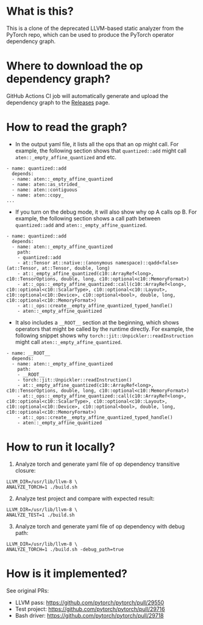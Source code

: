 # What is this?

This is a clone of the deprecated LLVM-based static analyzer from the PyTorch repo, which can be used to produce the PyTorch operator dependency graph.

# Where to download the op dependency graph?

GitHub Actions CI job will automatically generate and upload the dependency graph to the [Releases](https://github.com/ljk53/pytorch-op-deps/releases) page.

# How to read the graph?

* In the output yaml file, it lists all the ops that an op might call. For example, the following section shows that `quantized::add` might call `aten::_empty_affine_quantized` and etc.

```
- name: quantized::add
  depends:
  - name: aten::_empty_affine_quantized
  - name: aten::as_strided_
  - name: aten::contiguous
  - name: aten::copy_
...
```

* If you turn on the debug mode, it will also show why op A calls op B. For example, the following section shows a call path between `quantized::add` and `aten::_empty_affine_quantized`.

```
- name: quantized::add
  depends:
  - name: aten::_empty_affine_quantized
    path:
    - quantized::add
    - at::Tensor at::native::(anonymous namespace)::qadd<false>(at::Tensor, at::Tensor, double, long)
    - at::_empty_affine_quantized(c10::ArrayRef<long>, c10::TensorOptions, double, long, c10::optional<c10::MemoryFormat>)
    - at::_ops::_empty_affine_quantized::call(c10::ArrayRef<long>, c10::optional<c10::ScalarType>, c10::optional<c10::Layout>, c10::optional<c10::Device>, c10::optional<bool>, double, long, c10::optional<c10::MemoryFormat>)
    - at::_ops::create__empty_affine_quantized_typed_handle()
    - aten::_empty_affine_quantized
```

* It also includes a `__ROOT__` section at the beginning, which shows operators that might be called by the runtime directly. For example, the following snippet shows why `torch::jit::Unpickler::readInstruction` might call `aten::_empty_affine_quantized`.

```
- name: __ROOT__
  depends:
  - name: aten::_empty_affine_quantized
    path:
    - __ROOT__
    - torch::jit::Unpickler::readInstruction()
    - at::_empty_affine_quantized(c10::ArrayRef<long>, c10::TensorOptions, double, long, c10::optional<c10::MemoryFormat>)
    - at::_ops::_empty_affine_quantized::call(c10::ArrayRef<long>, c10::optional<c10::ScalarType>, c10::optional<c10::Layout>, c10::optional<c10::Device>, c10::optional<bool>, double, long, c10::optional<c10::MemoryFormat>)
    - at::_ops::create__empty_affine_quantized_typed_handle()
    - aten::_empty_affine_quantized
```

# How to run it locally?

1. Analyze torch and generate yaml file of op dependency transitive closure:
```
LLVM_DIR=/usr/lib/llvm-8 \
ANALYZE_TORCH=1 ./build.sh
```

2. Analyze test project and compare with expected result:
```
LLVM_DIR=/usr/lib/llvm-8 \
ANALYZE_TEST=1 ./build.sh
```

3. Analyze torch and generate yaml file of op dependency with debug path:
```
LLVM_DIR=/usr/lib/llvm-8 \
ANALYZE_TORCH=1 ./build.sh -debug_path=true
```

# How is it implemented?

See original PRs:
* LLVM pass: https://github.com/pytorch/pytorch/pull/29550
* Test project: https://github.com/pytorch/pytorch/pull/29716
* Bash driver: https://github.com/pytorch/pytorch/pull/29718
